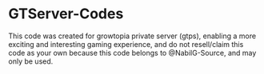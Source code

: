 # GTServer-Codes
This code was created for growtopia private server (gtps), enabling a more exciting and interesting gaming experience, and do not resell/claim this code as your own because this code belongs to @NabilG-Source, and may only be used.

